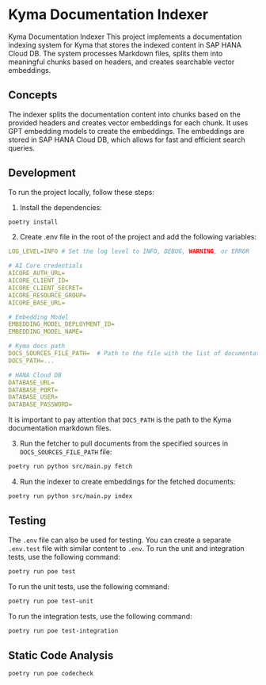 # Kyma Documentation Indexer

Kyma Documentation Indexer
This project implements a documentation indexing system for Kyma that stores the indexed content in SAP HANA Cloud DB. 
The system processes Markdown files, splits them into meaningful chunks based on headers, and creates searchable vector embeddings.

## Concepts
The indexer splits the documentation content into chunks based on the provided headers and creates vector embeddings for each chunk. 
It uses GPT embedding models to create the embeddings. 
The embeddings are stored in SAP HANA Cloud DB, which allows for fast and efficient search queries.

## Development

To run the project locally, follow these steps:

1. Install the dependencies:

```bash
poetry install
```

2. Create .env file in the root of the project and add the following variables:
```yaml
LOG_LEVEL=INFO # Set the log level to INFO, DEBUG, WARNING, or ERROR

# AI Core credentials
AICORE_AUTH_URL=
AICORE_CLIENT_ID=
AICORE_CLIENT_SECRET=
AICORE_RESOURCE_GROUP=
AICORE_BASE_URL=

# Embedding Model
EMBEDDING_MODEL_DEPLOYMENT_ID=
EMBEDDING_MODEL_NAME=

# Kyma docs path
DOCS_SOURCES_FILE_PATH=  # Path to the file with the list of documentation sources. Default: "docs_sources.json"
DOCS_PATH=...

# HANA Cloud DB
DATABASE_URL=
DATABASE_PORT=
DATABASE_USER=
DATABASE_PASSWORD=
```

It is important to pay attention that `DOCS_PATH` is the path to the Kyma documentation markdown files.

3. Run the fetcher to pull documents from the specified sources in `DOCS_SOURCES_FILE_PATH` file:
```bash
poetry run python src/main.py fetch
```

4. Run the indexer to create embeddings for the fetched documents:
```bash
poetry run python src/main.py index
```

## Testing

The `.env` file can also be used for testing. You can create a separate `.env.test` file with similar content to `.env`.
To run the unit and integration tests, use the following command:

```bash
poetry run poe test
```

To run the unit tests, use the following command:

```bash
poetry run poe test-unit
```

To run the integration tests, use the following command:

```bash
poetry run poe test-integration
```

## Static Code Analysis
```bash
poetry run poe codecheck
```
